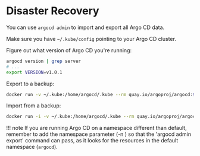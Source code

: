 # Disaster Recovery

You can use `argocd admin` to import and export all Argo CD data.

Make sure you have `~/.kube/config` pointing to your Argo CD cluster.

Figure out what version of Argo CD you're running:

```bash
argocd version | grep server
# ...
export VERSION=v1.0.1
```

Export to a backup:

```bash
docker run -v ~/.kube:/home/argocd/.kube --rm quay.io/argoproj/argocd:$VERSION argocd admin export > backup.yaml
```

Import from a backup:

```bash
docker run -i -v ~/.kube:/home/argocd/.kube --rm quay.io/argoproj/argocd:$VERSION argocd admin import - < backup.yaml
```

!!! note
    If you are running Argo CD on a namespace different than default, remember to add the namespace parameter (-n <namespace>) so that the 'argocd admin export' command can pass, as it looks for the resources in the default namespace (`argocd`).
